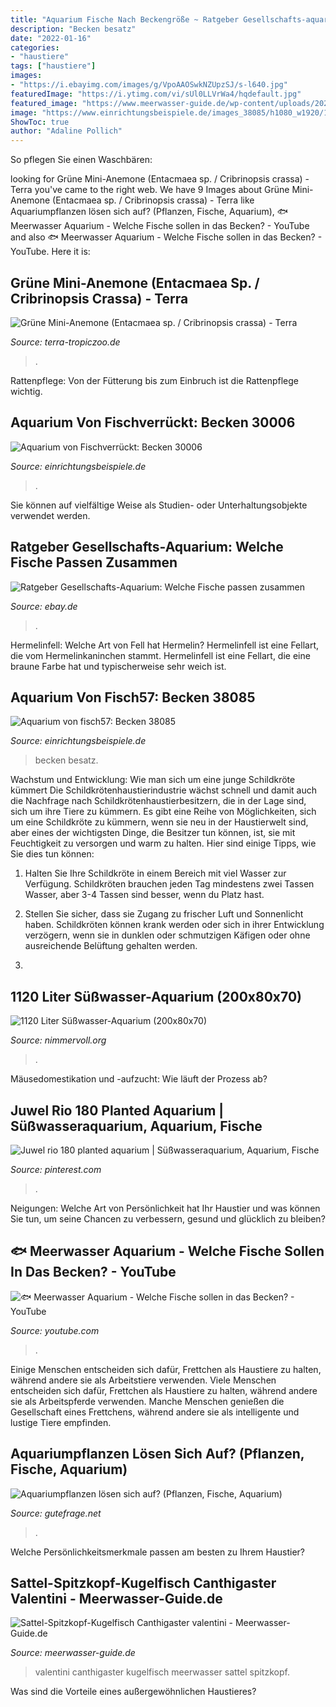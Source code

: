```yaml
---
title: "Aquarium Fische Nach Beckengröße ~ Ratgeber Gesellschafts-aquarium: Welche Fische Passen Zusammen"
description: "Becken besatz"
date: "2022-01-16"
categories:
- "haustiere"
tags: ["haustiere"]
images:
- "https://i.ebayimg.com/images/g/VpoAAOSwkNZUpzSJ/s-l640.jpg"
featuredImage: "https://i.ytimg.com/vi/sUl0LLVrWa4/hqdefault.jpg"
featured_image: "https://www.meerwasser-guide.de/wp-content/uploads/2020/08/canthigaster-valentini-kugelfisch-1024x768.jpg"
image: "https://www.einrichtungsbeispiele.de/images_38085/h1080_w1920/18-05-19__f6c0c91d89096701c95c4e6bfb4dc3c2.jpg"
ShowToc: true
author: "Adaline Pollich"
---
```



So pflegen Sie einen Waschbären:

	

		
looking for Grüne Mini-Anemone (Entacmaea sp. / Cribrinopsis crassa) - Terra you've came to the right web. We have 9 Images about Grüne Mini-Anemone (Entacmaea sp. / Cribrinopsis crassa) - Terra like Aquariumpflanzen lösen sich auf? (Pflanzen, Fische, Aquarium), 🐟 Meerwasser Aquarium - Welche Fische sollen in das Becken? - YouTube and also 🐟 Meerwasser Aquarium - Welche Fische sollen in das Becken? - YouTube. Here it is:
		
    
## Grüne Mini-Anemone (Entacmaea Sp. / Cribrinopsis Crassa) - Terra

<img loading=lazy src="https://www.terra-tropiczoo.de/wp-content/uploads/2020/01/20190821_120544-1152x2048.jpg" onerror="this.onerror=null;this.src='https://tse3.mm.bing.net/th?id=OIP.q-5AYZMzz5FFPRYS8RlAFQHaNK&amp;pid=15.1';" alt="Grüne Mini-Anemone (Entacmaea sp. / Cribrinopsis crassa) - Terra">

_Source: terra-tropiczoo.de_

>. 

	

Rattenpflege: Von der Fütterung bis zum Einbruch ist die Rattenpflege wichtig.

    
## Aquarium Von Fischverrückt: Becken 30006

<img loading=lazy src="http://www.einrichtungsbeispiele.de/images_30006/h1080_w1920/von-rechts-die-linke-seite__559eaf4f72feb77d41db405281e7bc68.jpg" onerror="this.onerror=null;this.src='https://tse2.mm.bing.net/th?id=OIP.QU_UPSSGAuGCHCASQ5bAZwHaFj&amp;pid=15.1';" alt="Aquarium von Fischverrückt: Becken 30006">

_Source: einrichtungsbeispiele.de_

>. 

	

Sie können auf vielfältige Weise als Studien- oder Unterhaltungsobjekte verwendet werden.

    
## Ratgeber Gesellschafts-Aquarium: Welche Fische Passen Zusammen

<img loading=lazy src="https://i.ebayimg.com/images/g/VpoAAOSwkNZUpzSJ/s-l640.jpg" onerror="this.onerror=null;this.src='https://tse3.mm.bing.net/th?id=OIP.hOtGjyyduSk9IjsDAYScgAHaFI&amp;pid=15.1';" alt="Ratgeber Gesellschafts-Aquarium: Welche Fische passen zusammen">

_Source: ebay.de_

>. 

	

Hermelinfell: Welche Art von Fell hat Hermelin?
Hermelinfell ist eine Fellart, die vom Hermelinkaninchen stammt. Hermelinfell ist eine Fellart, die eine braune Farbe hat und typischerweise sehr weich ist.

    
## Aquarium Von Fisch57: Becken 38085

<img loading=lazy src="https://www.einrichtungsbeispiele.de/images_38085/h1080_w1920/18-05-19__f6c0c91d89096701c95c4e6bfb4dc3c2.jpg" onerror="this.onerror=null;this.src='https://tse4.mm.bing.net/th?id=OIP.yzQLHbyq6fweEC7Y6h_jKAHaFe&amp;pid=15.1';" alt="Aquarium von fisch57: Becken 38085">

_Source: einrichtungsbeispiele.de_

>becken besatz. 

	

Wachstum und Entwicklung: Wie man sich um eine junge Schildkröte kümmert
Die Schildkrötenhaustierindustrie wächst schnell und damit auch die Nachfrage nach Schildkrötenhaustierbesitzern, die in der Lage sind, sich um ihre Tiere zu kümmern. Es gibt eine Reihe von Möglichkeiten, sich um eine Schildkröte zu kümmern, wenn sie neu in der Haustierwelt sind, aber eines der wichtigsten Dinge, die Besitzer tun können, ist, sie mit Feuchtigkeit zu versorgen und warm zu halten. Hier sind einige Tipps, wie Sie dies tun können:
1. Halten Sie Ihre Schildkröte in einem Bereich mit viel Wasser zur Verfügung. Schildkröten brauchen jeden Tag mindestens zwei Tassen Wasser, aber 3-4 Tassen sind besser, wenn du Platz hast.

2. Stellen Sie sicher, dass sie Zugang zu frischer Luft und Sonnenlicht haben. Schildkröten können krank werden oder sich in ihrer Entwicklung verzögern, wenn sie in dunklen oder schmutzigen Käfigen oder ohne ausreichende Belüftung gehalten werden.

3.

    
## 1120 Liter Süßwasser-Aquarium (200x80x70)

<img loading=lazy src="https://www.nimmervoll.org/aquarium/allgemein/gros/DSC_2673.jpg" onerror="this.onerror=null;this.src='https://tse4.mm.bing.net/th?id=OIP.pWd0N3tMeStsiV991Uqh3QHaDN&amp;pid=15.1';" alt="1120 Liter Süßwasser-Aquarium (200x80x70)">

_Source: nimmervoll.org_

>. 

	

Mäusedomestikation und -aufzucht: Wie läuft der Prozess ab?

    
## Juwel Rio 180 Planted Aquarium | Süßwasseraquarium, Aquarium, Fische

<img loading=lazy src="https://i.pinimg.com/736x/df/1c/41/df1c410c890788252e09ce64b116c770.jpg" onerror="this.onerror=null;this.src='https://tse1.mm.bing.net/th?id=OIP.Xv78fTQwZkui5EjsxfWiMwHaFj&amp;pid=15.1';" alt="Juwel rio 180 planted aquarium | Süßwasseraquarium, Aquarium, Fische">

_Source: pinterest.com_

>. 

	

Neigungen: Welche Art von Persönlichkeit hat Ihr Haustier und was können Sie tun, um seine Chancen zu verbessern, gesund und glücklich zu bleiben?

    
## 🐟 Meerwasser Aquarium - Welche Fische Sollen In Das Becken? - YouTube

<img loading=lazy src="https://i.ytimg.com/vi/sUl0LLVrWa4/hqdefault.jpg" onerror="this.onerror=null;this.src='https://tse3.mm.bing.net/th?id=OIP.oYohhgs-5qg9tS4rdGO-RwHaFj&amp;pid=15.1';" alt="🐟 Meerwasser Aquarium - Welche Fische sollen in das Becken? - YouTube">

_Source: youtube.com_

>. 

	

Einige Menschen entscheiden sich dafür, Frettchen als Haustiere zu halten, während andere sie als Arbeitstiere verwenden.
Viele Menschen entscheiden sich dafür, Frettchen als Haustiere zu halten, während andere sie als Arbeitspferde verwenden. Manche Menschen genießen die Gesellschaft eines Frettchens, während andere sie als intelligente und lustige Tiere empfinden.

    
## Aquariumpflanzen Lösen Sich Auf? (Pflanzen, Fische, Aquarium)

<img loading=lazy src="https://images.gutefrage.net/media/fragen/bilder/aquariumpflanzen-loesen-sich-auf/1_full.jpg?v=1320848112000" onerror="this.onerror=null;this.src='https://tse4.mm.bing.net/th?id=OIP.Kn6wJNj245D4vSoE0a-dlQHaNL&amp;pid=15.1';" alt="Aquariumpflanzen lösen sich auf? (Pflanzen, Fische, Aquarium)">

_Source: gutefrage.net_

>. 

	

Welche Persönlichkeitsmerkmale passen am besten zu Ihrem Haustier?

    
## Sattel-Spitzkopf-Kugelfisch Canthigaster Valentini - Meerwasser-Guide.de

<img loading=lazy src="https://www.meerwasser-guide.de/wp-content/uploads/2020/08/canthigaster-valentini-kugelfisch-1024x768.jpg" onerror="this.onerror=null;this.src='https://tse4.mm.bing.net/th?id=OIP.xp9HzUySueN6sjyQPWSU0QHaFj&amp;pid=15.1';" alt="Sattel-Spitzkopf-Kugelfisch Canthigaster valentini - Meerwasser-Guide.de">

_Source: meerwasser-guide.de_

>valentini canthigaster kugelfisch meerwasser sattel spitzkopf. 

	

Was sind die Vorteile eines außergewöhnlichen Haustieres?

